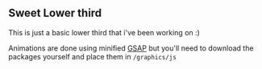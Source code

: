 ## Sweet Lower third
This is just a basic lower third that i've been working on :)

Animations are done using minified [GSAP](https://greensock.com/gsap) but you'll need to download the packages yourself and place them in `/graphics/js ` 
<!--stackedit_data:
eyJoaXN0b3J5IjpbLTMyOTU2OTIyNywxNjc5MzQ0OTY2LC0xOD
UzOTkzOTgyLC05MzU3MDEzODFdfQ==
-->